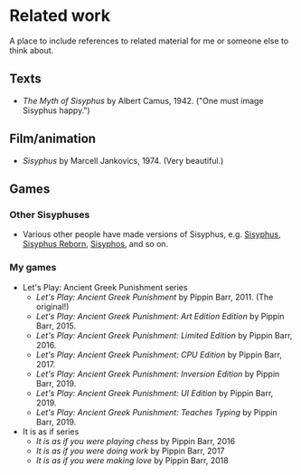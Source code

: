 # Related work

A place to include references to related material for me or someone else to think about.

## Texts

- _The Myth of Sisyphus_ by Albert Camus, 1942. ("One must image Sisyphus happy.")

## Film/animation

- _Sisyphus_ by Marcell Jankovics, 1974. (Very beautiful.)

## Games

### Other Sisyphuses
- Various other people have made versions of Sisyphus, e.g. [Sisyphus](https://gprosser.itch.io/sisyphus), [Sisyphus Reborn](https://store.steampowered.com/app/517910/Sisyphus_Reborn/), [Sisyphos](https://killscreen.com/articles/sisyphos/), and so on.

### My games
- Let's Play: Ancient Greek Punishment series
  - _Let's Play: Ancient Greek Punishment_ by Pippin Barr, 2011. (The original!)
  - _Let's Play: Ancient Greek Punishment: Art Edition Edition_ by Pippin Barr, 2015.
  - _Let's Play: Ancient Greek Punishment: Limited Edition_ by Pippin Barr, 2016.
  - _Let's Play: Ancient Greek Punishment: CPU Edition_ by Pippin Barr, 2017.
  - _Let's Play: Ancient Greek Punishment: Inversion Edition_ by Pippin Barr, 2019.
  - _Let's Play: Ancient Greek Punishment: UI Edition_ by Pippin Barr, 2019.
  - _Let's Play: Ancient Greek Punishment: Teaches Typing_ by Pippin Barr, 2019.
- It is as if series
  - _It is as if you were playing chess_ by Pippin Barr, 2016
  - _It is as if you were doing work_ by Pippin Barr, 2017
  - _It is as if you were making love_ by Pippin Barr, 2018
